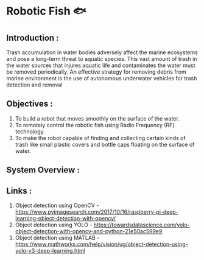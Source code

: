 # Robotic Fish 🐟
## Introduction : <br/>
Trash accumulation in water bodies adversely affect the marine ecosystems and pose a
long-term threat to aquatic species. This vast amount of trash in the water sources
that injures aquatic life and contaminates the water must be removed periodically. An
effective strategy for removing debris from marine environment is the use of autonomous
underwater vehicles for trash detection and removal

## Objectives : <br/>
1. To build a robot that moves smoothly on the surface of the water.
2. To remotely control the robotic fish using Radio Frequency (RF) technology.
3. To make the robot capable of finding and collecting certain kinds of trash like small
plastic covers and bottle caps floating on the surface of water.

## System Overview :




## Links : 
1. Object detection using OpenCV - https://www.pyimagesearch.com/2017/10/16/raspberry-pi-deep-learning-object-detection-with-opencv/
2. Object detection using YOLO - https://towardsdatascience.com/yolo-object-detection-with-opencv-and-python-21e50ac599e9
3. Object detection using MATLAB - https://www.mathworks.com/help/vision/ug/object-detection-using-yolo-v3-deep-learning.html

